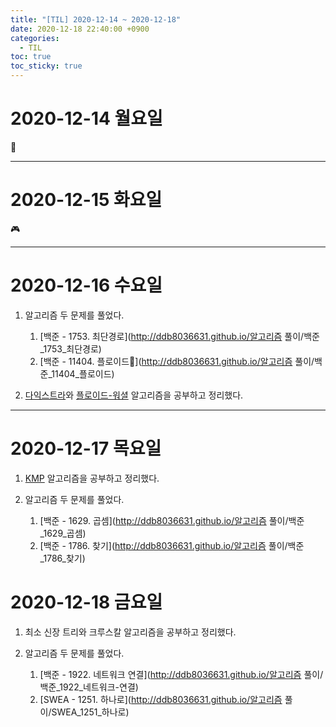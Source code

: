 ```yaml
---
title: "[TIL] 2020-12-14 ~ 2020-12-18"
date: 2020-12-18 22:40:00 +0900
categories:
  - TIL
toc: true
toc_sticky: true
---
```


# 2020-12-14 월요일

🙉

---

# 2020-12-15 화요일

🎮

---

# 2020-12-16 수요일

1. 알고리즘 두 문제를 풀었다.

   1. [백준 - 1753. 최단경로](http://ddb8036631.github.io/알고리즘 풀이/백준_1753_최단경로)
   2. [백준 - 11404. 플로이드](http://ddb8036631.github.io/알고리즘 풀이/백준_11404_플로이드)

2. [다익스트라](http://ddb8036631.github.io/알고리즘/다익스트라)와 [플로이드-워셜](http://ddb8036631.github.io/알고리즘/플로이드-워셜) 알고리즘을 공부하고 정리했다.

---

# 2020-12-17 목요일

1. [KMP](http://ddb8036631.github.io/알고리즘/KMP1) 알고리즘을 공부하고 정리했다.

2. 알고리즘 두 문제를 풀었다.
   1. [백준 - 1629. 곱셈](http://ddb8036631.github.io/알고리즘 풀이/백준_1629_곱셈)
   2. [백준 - 1786. 찾기](http://ddb8036631.github.io/알고리즘 풀이/백준_1786_찾기)

# 2020-12-18 금요일

1. 최소 신장 트리와 크루스칼 알고리즘을 공부하고 정리했다.

2. 알고리즘 두 문제를 풀었다.
    1. [백준 - 1922. 네트워크 연결](http://ddb8036631.github.io/알고리즘 풀이/백준_1922_네트워크-연결)
    2. [SWEA - 1251. 하나로](http://ddb8036631.github.io/알고리즘 풀이/SWEA_1251_하나로)